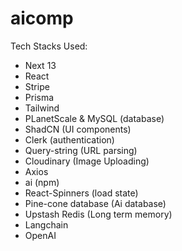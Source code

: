 # aicomp

Tech Stacks Used:

- Next 13
- React
- Stripe
- Prisma
- Tailwind
- PLanetScale & MySQL (database)
- ShadCN (UI components)
- Clerk (authentication)
- Query-string (URL parsing)
- Cloudinary (Image Uploading)
- Axios
- ai (npm)
- React-Spinners (load state)
- Pine-cone database (Ai database)
- Upstash Redis (Long term memory)
- Langchain
- OpenAI
